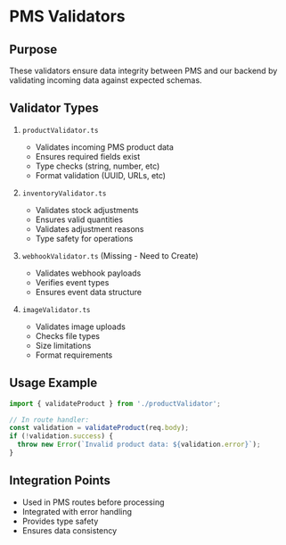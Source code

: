 # PMS Validators

## Purpose
These validators ensure data integrity between PMS and our backend by validating incoming data against expected schemas.

## Validator Types

1. `productValidator.ts`
   - Validates incoming PMS product data
   - Ensures required fields exist
   - Type checks (string, number, etc)
   - Format validation (UUID, URLs, etc)

2. `inventoryValidator.ts`
   - Validates stock adjustments
   - Ensures valid quantities
   - Validates adjustment reasons
   - Type safety for operations

3. `webhookValidator.ts` (Missing - Need to Create)
   - Validates webhook payloads
   - Verifies event types
   - Ensures event data structure

4. `imageValidator.ts` 
   - Validates image uploads
   - Checks file types
   - Size limitations
   - Format requirements

## Usage Example
```typescript
import { validateProduct } from './productValidator';

// In route handler:
const validation = validateProduct(req.body);
if (!validation.success) {
  throw new Error(`Invalid product data: ${validation.error}`);
}
```

## Integration Points
- Used in PMS routes before processing
- Integrated with error handling
- Provides type safety
- Ensures data consistency
